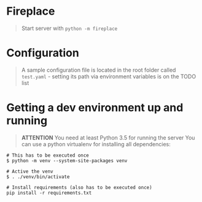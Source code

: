 # Fireplace
> Start server with `python -m fireplace`

# Configuration
> A sample configuration file is located in the root folder called `test.yaml` - setting its path via environment variables is on the TODO list

# Getting a dev environment up and running
> **ATTENTION** You need at least Python 3.5 for running the server
You can use a python virtualenv for installing all dependencies:

```
# This has to be executed once
$ python -m venv --system-site-packages venv

# Active the venv
$ . ./venv/bin/activate

# Install requirements (also has to be executed once)
pip install -r requirements.txt
```
